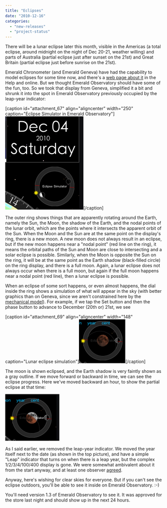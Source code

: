 ```yaml
---
title: "Eclipses"
date: "2010-12-16"
categories: 
  - "new-releases"
  - "project-status"
---
```


There will be a lunar eclipse later this month, visible in the Americas (a total eclipse, around midnight on the night of Dec 20-21, weather willing) and parts of Australia (partial eclipse just after sunset on the 21st) and Great Britain (partial eclipse just before sunrise on the 21st).

Emerald Chronometer (and Emerald Geneva) have had the capability to model eclipses for some time now, and there's a [web page about it](http://emeraldsequoia.com/h/Geneva/PredictingEclipses.html) in the Help and online. But we thought Emerald Observatory should have some of the fun, too. So we took that display from Geneva, simplified it a bit and shrunk it into the spot in Emerald Observatory previously occupied by the leap-year indicator:

\[caption id="attachment\_67" align="aligncenter" width="250" caption="Eclipse Simulator in Emerald Observatory"\][![Eclipse simulator in Emerald Observatory](images/eclipseSimulator1.png "eclipseSimulator1")](http://emeraldsequoia.com/esblog/wp-content/uploads/2010/12/eclipseSimulator1.png)\[/caption\]

The outer ring shows things that are apparently rotating around the Earth, namely the Sun, the Moon, the shadow of the Earth, and the nodal points of the lunar orbit, which are the points where it intersects the apparent orbit of the Sun. When the Moon and the Sun are at the same point on the display's ring, there is a new moon. A new moon does not always result in an eclipse, but if the new moon happens near a "nodal point" (red line on the ring), it means the orbital paths of the Sun and Moon are close to intersecting and a solar eclipse is possible. Similarly, when the Moon is opposite the Sun on the ring, it will be at the same point as the Earth shadow (black-filled circle) on the ring display, and there is a full moon. Again, a lunar eclipse does not always occur when there is a full moon, but again if the full moon happens near a nodal point (red line), then a lunar eclipse is possible.

When an eclipse of some sort happens, or even almost happens, the dial inside the ring shows a simulation of what will appear in the sky (with better graphics than on Geneva, since we aren't constrained here by the [mechanical model](http://emeraldsequoia.com/h/mmm.html)). For example, if we tap the Set button and then the phase button to advance to December (20th or) 21st, we see

\[caption id="attachment\_69" align="aligncenter" width="148" caption="Lunar eclipse simulation"\][![](images/EclipseSimulator2.png "EclipseSimulator2")](http://emeraldsequoia.com/esblog/wp-content/uploads/2010/12/EclipseSimulator2.png)\[/caption\]

The moon is shown eclipsed, and the Earth shadow is very faintly shown as a gray outline. If we move forward or backward in time, we can see the eclipse progress. Here we've moved backward an hour, to show the partial eclipse at that time:

[![](images/eclipseSim3.png "eclipseSim3")](http://emeraldsequoia.com/esblog/wp-content/uploads/2010/12/eclipseSim3.png)

As I said earlier, we removed the leap-year indicator. We moved the year itself next to the date (as shown in the top picture), and have a simple "Leap" indicator that turns on when there is a leap year, but the complex 1/2/3/4/100/400 display is gone. We were somewhat ambivalent about it from the start anyway, and at least one observer [agreed](http://www.macobserver.com/tmo/article/emerald_observatory_for_ipad_is_drop_dead_gorgeous/).

Anyway, here's wishing for clear skies for everyone. But if you can't see the eclipse outdoors, you'll be able to see it inside on Emerald Observatory. :-)

You'll need version 1.3 of Emerald Observatory to see it. It was approved for the store last night and should show up in the next 24 hours.
